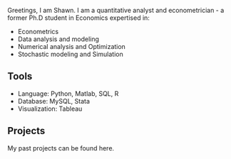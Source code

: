

Greetings, I am Shawn. I am a quantitative analyst and econometrician - a former Ph.D student in Economics expertised in:
 * Econometrics
 * Data analysis and modeling
 * Numerical analysis and Optimization
 * Stochastic modeling and Simulation

## Tools 
 * Language: Python, Matlab, SQL, R
 * Database: MySQL, Stata
 * Visualization: Tableau

## Projects
My past projects can be found here.
